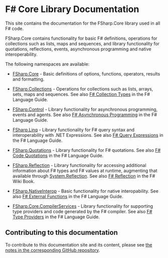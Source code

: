 
# F# Core Library Documentation

This site contains the documentation for the FSharp.Core library used in all F# code.

FSharp.Core contains functionality for basic F# definitions, operations for collections such as lists, maps and sequences,
and library functionality for quotations, reflections, events, asynchronous programming and native interoperability.

The following namespaces are available:

* [FSharp.Core](reference/fsharp-core.html) - Basic definitions of options, functions, operators, results and formatting.

* [FSharp.Collections](reference/fsharp-collections.html) - Operations for collections such as lists, arrays, sets, maps and sequences. See also [F# Collection Types](https://docs.microsoft.com/dotnet/fsharp/language-reference/fsharp-collection-types) in the F# Language Guide.

* [FSharp.Control](reference/fsharp-control.html) - Library functionality for asynchronous programming, events and agents. See also [F# Asynchronous Programming](https://docs.microsoft.com/en-us/dotnet/fsharp/language-reference/async-expressions) in the F# Language Guide.

* [FSharp.Linq](reference/fsharp-linq.html) - Library functionality for F# query syntax and interoperability with .NET Expressions. See also [F# Query Expressions](https://docs.microsoft.com/en-us/dotnet/fsharp/language-reference/query-expressions) in the F# Language Guide.

* [FSharp.Quotations](reference/fsharp-quotations.html) - Library functionality for F# quotations. See also [F# Code Quotations](https://docs.microsoft.com/dotnet/fsharp/language-reference/code-quotations) in the F# Language Guide.

* [FSharp.Reflection](reference/fsharp-reflection.html) - Library functionality for accessing additional information about F# types and F# values at runtime, augmenting that available through [System.Reflection](https://docs.microsoft.com/dotnet/api/system.reflection). See also [F# Reflection](https://en.wikibooks.org/wiki/F_Sharp_Programming/Reflection) in the F# Wiki Book.  

* [FSharp.NativeInterop](reference/fsharp-nativeinterop.html) - Basic functionality for native interopability. See also [F# External Functions](https://docs.microsoft.com/en-us/dotnet/fsharp/language-reference/functions/external-functions) in the F# Language Guide. 

* [FSharp.Core.CompilerServices](reference/fsharp-core-compilerservices.html) - Library functionality for supporting type providers and code generated by the F# compiler. See also [F# Type Providers](https://docs.microsoft.com/en-us/dotnet/fsharp/tutorials/type-providers/) in the F# Language Guide. 

## Contributing to this documentation

To contribute to this documentation site and its content, please see [the notes in the corresponding GitHub repository](https://github.com/fsharp/fsharp-core-docs).
